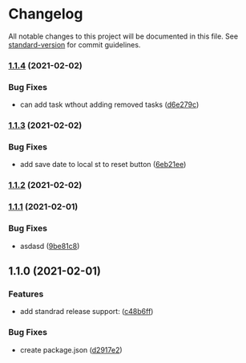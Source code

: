 # Changelog

All notable changes to this project will be documented in this file. See [standard-version](https://github.com/conventional-changelog/standard-version) for commit guidelines.

### [1.1.4](https://github.com/justinwilliamsrva/dailyRoutineChecker/compare/v1.1.3...v1.1.4) (2021-02-02)


### Bug Fixes

* can add task wthout adding removed tasks ([d6e279c](https://github.com/justinwilliamsrva/dailyRoutineChecker/commit/d6e279c6ad2f875980c4757e88500a5f2fb995c3))

### [1.1.3](https://github.com/justinwilliamsrva/dailyRoutineChecker/compare/v1.1.2...v1.1.3) (2021-02-02)


### Bug Fixes

* add save date to local st to reset button ([6eb21ee](https://github.com/justinwilliamsrva/dailyRoutineChecker/commit/6eb21ee91d8435d73974fe4cdcfe1224161a0bfd))

### [1.1.2](https://github.com/justinwilliamsrva/dailyRoutineChecker/compare/v1.1.1...v1.1.2) (2021-02-02)

### [1.1.1](https://github.com/justinwilliamsrva/dailyRoutineChecker/compare/v1.1.0...v1.1.1) (2021-02-01)


### Bug Fixes

* asdasd ([9be81c8](https://github.com/justinwilliamsrva/dailyRoutineChecker/commit/9be81c8d9587df15508794766d510d7ac72cdffb))

## 1.1.0 (2021-02-01)


### Features

* add standrad release support: ([c48b6ff](https://github.com/justinwilliamsrva/dailyRoutineChecker/commit/c48b6ff110417e0ae6b1ae63221702822f495a5f))


### Bug Fixes

* create package.json ([d2917e2](https://github.com/justinwilliamsrva/dailyRoutineChecker/commit/d2917e28951c2df517f4562fdfec6aed25937d62))
